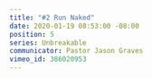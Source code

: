```yaml
---
title: "#2 Run Naked"
date: 2020-01-19 08:53:00 -08:00
position: 5
series: Unbreakable
communicator: Pastor Jason Graves
vimeo_id: 386020953
---
```


